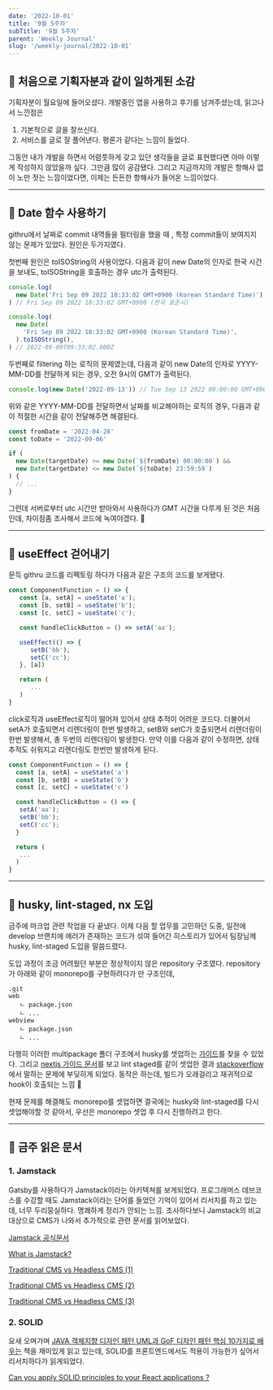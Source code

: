 ```yaml
---
date: '2022-10-01'
title: '9월 5주차'
subTitle: '9월 5주차'
parent: 'Weekly Journal'
slug: '/weekly-journal/2022-10-01'
---
```


## 📌 처음으로 기획자분과 같이 일하게된 소감

기획자분이 월요일에 들어오셨다. 개발중인 앱을 사용하고 후기를 남겨주셨는데, 읽고나서 느낀점은

1. 기본적으로 글을 잘쓰신다.
2. 서비스를 글로 잘 풀어낸다. 평론가 같다는 느낌이 들었다.

그동안 내가 개발을 하면서 어렴풋하게 갖고 있던 생각들을 글로 표현했다면 아마 이렇게 작성하지 않았을까 싶다. 그만큼 많이 공감됐다. 그리고 지금까지의 개발은 항해사 없이 노만 젓는 느낌이었다면, 이제는 든든한 항해사가 들어온 느낌이었다.

---

## 📌 Date 함수 사용하기

githru에서 날짜로 commit 내역들을 필터링을 했을 때 , 특정 commit들이 보여지지 않는 문제가 있었다. 원인은 두가지였다.

첫번째 원인은 toISOString의 사용이었다. 다음과 같이 new Date의 인자로 한국 시간을 보내도, toISOString을 호출하는 경우 utc가 출력된다.

```javascript
console.log(
  new Date('Fri Sep 09 2022 18:33:02 GMT+0900 (Korean Standard Time)'),
) // Fri Sep 09 2022 18:33:02 GMT+0900 (한국 표준시)

console.log(
  new Date(
    'Fri Sep 09 2022 18:33:02 GMT+0900 (Korean Standard Time)',
  ).toISOString(),
) // 2022-09-09T09:33:02.000Z
```

두번째로 filtering 하는 로직의 문제였는데, 다음과 같이 new Date의 인자로 YYYY-MM-DD를 전달하게 되는 경우, 오전 9시의 GMT가 출력된다.

```javascript
console.log(new Date('2022-09-13')) // Tue Sep 13 2022 09:00:00 GMT+0900 (한국 표준시)
```

위와 같은 YYYY-MM-DD를 전달하면서 날짜를 비교해야하는 로직의 경우, 다음과 같이 적절한 시간을 같이 전달해주면 해결된다.

```javascript
const fromDate = '2022-04-28'
const toDate = '2022-09-06'

if (
  new Date(targetDate) >= new Date(`${fromDate} 00:00:00`) &&
  new Date(targetDate) <= new Date(`${toDate} 23:59:59`)
) {
  // ...
}
```

그런데 서버로부터 utc 시간만 받아와서 사용하다가 GMT 시간을 다루게 된 것은 처음인데, 차이점좀 조사해서 코드에 녹여야겠다. 🤮

---

## 📌 useEffect 걷어내기

문득 githru 코드를 리펙토링 하다가 다음과 같은 구조의 코드를 보게됐다.

```javascript
const ComponentFunction = () => {
   const [a, setA] = useState('a');
   const [b, setB] = useState('b');
   const [c, setC] = useState('c');

   const handleClickButton = () => setA('aa');

   useEffect(() => {
      setB('bb');
      setC('cc');
   }, [a])

   return (
      ...
   )
}
```

click로직과 useEffect로직이 떨어져 있어서 상태 추적이 어려운 코드다. 더불어서 setA가 호출되면서 리렌더링이 한번 발생하고, setB와 setC가 호출되면서 리렌더링이 한번 발생해서, 총 두번의 리렌더링이 발생한다. 만약 이를 다음과 같이 수정하면, 상태 추적도 쉬워지고 리렌더링도 한번만 발생하게 된다.

```javascript
const ComponentFunction = () => {
  const [a, setA] = useState('a')
  const [b, setB] = useState('b')
  const [c, setC] = useState('c')

  const handleClickButton = () => {
   setA('aa');
   setB('bb');
   setC('cc');
  }

  return (
   ...
  )
}
```

---

## 📌 husky, lint-staged, nx 도입

금주에 마크업 관련 작업을 다 끝냈다. 이제 다음 할 업무를 고민하던 도중, 일전에 develop 브랜치에 에러가 존재하는 코드가 섞여 들어간 히스토리가 있어서 팀장님께 husky, lint-staged 도입을 말씀드렸다.

도입 과정이 조금 어려웠던 부분은 정상적이지 않은 repository 구조였다. repository가 아래와 같이 monorepo를 구현하려다가 만 구조인데,

```
.git
web
   ㄴ package.json
   ㄴ ...
webview
   ㄴ package.json
   ㄴ ...
```

다행히 이러한 multipackage 폴더 구조에서 husky를 셋업하는 [가이드](https://codeburst.io/continuous-integration-lint-staged-husky-pre-commit-hook-test-setup-47f8172924fc)를 찾을 수 있었다. 그리고 [nextjs 가이드 문서](https://nextjs.org/docs/basic-features/eslint#lint-staged)를 보고 lint staged를 같이 셋업한 결과 [stackoverflow](https://github.com/typicode/husky/issues/968)에서 말하는 문제에 부딪히게 되었다. 동작은 하는데, 빌드가 오래걸리고 재귀적으로 hook이 호출되는 느낌 🤯

현재 문제를 해결해도 monorepo를 셋업하면 결국에는 husky와 lint-staged를 다시 셋업해야할 것 같아서, 우선은 monorepo 셋업 후 다시 진행하려고 한다.

---

## 📌 금주 읽은 문서

### 1. Jamstack

Gatsby를 사용하다가 Jamstack이라는 아키텍쳐를 보게되었다. 프로그래머스 데브코스를 수강할 때도 Jamstack이라는 단어를 들었던 기억이 있어서 리서치를 하고 있는데, 너무 두리뭉실하다. 명쾌하게 정리가 안되는 느낌. 조사하다보니 Jamstack의 비교대상으로 CMS가 나와서 추가적으로 관련 문서를 읽어보았다.

[Jamstack 공식문서](https://umbraco.com/knowledge-base/jamstack/)

[What is Jamstack?](https://umbraco.com/knowledge-base/jamstack/)

[Traditional CMS vs Headless CMS (1)](https://www.contentful.com/r/knowledgebase/what-is-headless-cms/)

[Traditional CMS vs Headless CMS (2)](https://www.nten.org/blog/the-benefits-of-a-headless-content-management-system?creative=558931557828&keyword=headless%20cms&matchtype=b&network=g&device=c&gclid=CjwKCAjwp9qZBhBkEiwAsYFsb-bWnRXEcWtG9BcfbUPF56Fl4hK3-lmG90qgOcuz4JMfYa6LUX8JxRoC5BEQAvD_BwE)

[Traditional CMS vs Headless CMS (3)](https://strapi.io/blog/traditional-vs-headless-cms-a-comparison?utm_source=devto&utm_medium=post&utm_campaign=blog)

### 2. SOLID

요새 오며가며 [JAVA 객체지향 디자인 패턴 UML과 GoF 디자인 패턴 핵심 10가지로 배우는](http://www.kyobobook.co.kr/product/detailViewKor.laf?ejkGb=KOR&mallGb=KOR&barcode=9788968480911&orderClick=LAG&Kc=) 책을 재미있게 읽고 있는데, SOLID를 프론트엔드에서도 적용이 가능한가 싶어서 리서치하다가 읽게되었다.

[Can you apply SOLID principles to your React applications ?](https://dev.to/shadid12/can-you-apply-solid-principles-to-your-react-applications-46il)

